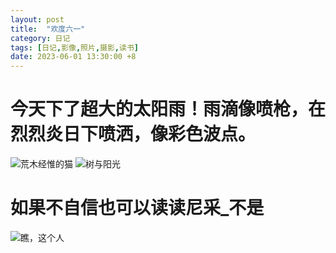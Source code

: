 ```yaml
---
layout: post
title:  "欢度六一"
category: 日记
tags: [日记,影像,照片,摄影,读书]
date: 2023-06-01 13:30:00 +8
---
```

# 今天下了超大的太阳雨！雨滴像喷枪，在烈烈炎日下喷洒，像彩色波点。
<image src="https://i.hd-r.cn/69f03f81b1adf735473f8be6154ec208.jpg" alt="荒木经惟的猫" width=" ">
<image src="https://i.hd-r.cn/d4285267126b7b600aded1a9e935c2a0.jpg" alt="树与阳光" width=" ">


# 如果不自信也可以读读尼采_不是
<image src="https://i.hd-r.cn/c1d0aeb6ec264eac16bc29969b81f202.jpg" alt="瞧，这个人" width=" ">